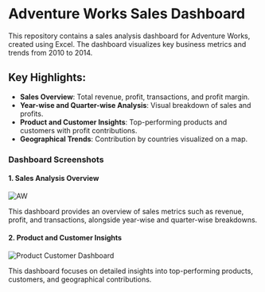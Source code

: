 # Adventure Works Sales Dashboard

This repository contains a sales analysis dashboard for Adventure Works, created using Excel. The dashboard visualizes key business metrics and trends from 2010 to 2014.

## Key Highlights:
- **Sales Overview**: Total revenue, profit, transactions, and profit margin.
- **Year-wise and Quarter-wise Analysis**: Visual breakdown of sales and profits.
- **Product and Customer Insights**: Top-performing products and customers with profit contributions.
- **Geographical Trends**: Contribution by countries visualized on a map.

### Dashboard Screenshots

#### 1. Sales Analysis Overview
![AW](https://github.com/user-attachments/assets/dc666ee9-6f27-4bde-a1b1-491eb0a7345e)

This dashboard provides an overview of sales metrics such as revenue, profit, and transactions, alongside year-wise and quarter-wise breakdowns.

#### 2. Product and Customer Insights
![Product   Customer Dashboard](https://github.com/user-attachments/assets/350ce402-1c63-4a1e-8d9e-2aab9ac03f3c)

This dashboard focuses on detailed insights into top-performing products, customers, and geographical contributions.

